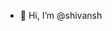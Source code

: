 - 👋 Hi, I’m @shivansh


<!---
topcodershiv/topcodershiv is a ✨ special ✨ repository because its `README.md` (this file) appears on your GitHub profile.
You can click the Preview link to take a look at your changes.
--->
